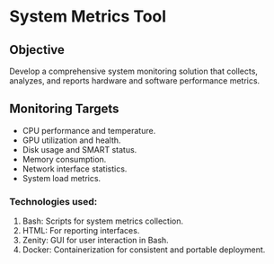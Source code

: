 # System Metrics Tool

## Objective

Develop a comprehensive system monitoring solution that collects, analyzes, and reports hardware and software performance metrics.


## Monitoring Targets 
- CPU performance and temperature.
- GPU utilization and health.
- Disk usage and SMART status.
- Memory consumption.
- Network interface statistics.
- System load metrics.

### Technologies used:
1. Bash: Scripts for system metrics collection.
2. HTML: For reporting interfaces.
3. Zenity: GUI for user interaction in Bash.
4. Docker: Containerization for consistent and portable deployment.
